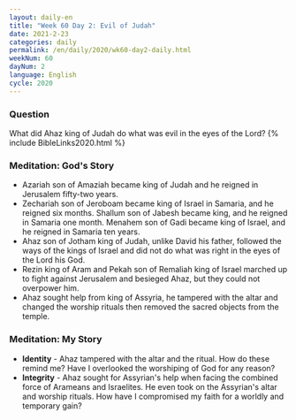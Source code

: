 ```yaml
---
layout: daily-en
title: "Week 60 Day 2: Evil of Judah"
date: 2021-2-23
categories: daily
permalink: /en/daily/2020/wk60-day2-daily.html
weekNum: 60
dayNum: 2
language: English
cycle: 2020
---
```


### Question

What did Ahaz king of Judah do what was evil in the eyes of the Lord?
{% include BibleLinks2020.html %}

### Meditation: God's Story

- Azariah son of Amaziah became king of Judah and he reigned in Jerusalem fifty-two years.
- Zechariah son of Jeroboam became king of Israel in Samaria, and he reigned six months. Shallum son of Jabesh became king, and he reigned in Samaria one month. Menahem son of Gadi became king of Israel, and he reigned in Samaria ten years.
- Ahaz son of Jotham king of Judah, unlike David his father, followed the ways of the kings of Israel and did not do what was right in the eyes of the Lord his God.
- Rezin king of Aram and Pekah son of Remaliah king of Israel marched up to fight against Jerusalem and besieged Ahaz, but they could not overpower him.
- Ahaz sought help from king of Assyria, he tampered with the altar and changed the worship rituals then removed the sacred objects from the temple.

### Meditation: My Story

- **Identity** - Ahaz tampered with the altar and the ritual. How do these remind me? Have I overlooked the worshiping of God for any reason?
- **Integrity** - Ahaz sought for Assyrian's help when facing the combined force of Arameans and Israelites. He even took on the Assyrian's altar and worship rituals. How have I compromised my faith for a worldly and temporary gain?
